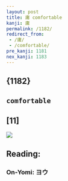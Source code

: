 ```yaml
---
layout: post
title: 庸 comfortable
kanji: 庸
permalink: /1182/
redirect_from:
 - /庸/
 - /comfortable/
pre_kanji: 1181
nex_kanji: 1183
---
```


## {1182}

## `comfortable`

## [11]

<div class="stroke"><img src="E5BAB8.png" /></div>

## Reading:

### On-Yomi: ヨウ
